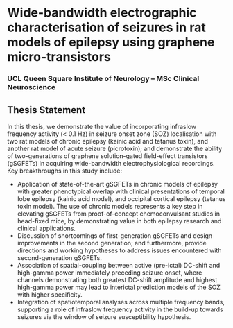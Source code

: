 # Wide-bandwidth electrographic characterisation of seizures in rat models of epilepsy using graphene micro-transistors
### UCL Queen Square Institute of Neurology – MSc Clinical Neuroscience

## Thesis Statement
In this thesis, we demonstrate the value of incorporating infraslow frequency activity (< 0.1 Hz) in seizure onset zone (SOZ) localisation with two rat models of chronic epilepsy (kainic acid and tetanus toxin), and another rat model of acute seizure (picrotoxin); and demonstrate the ability of two-generations of graphene solution-gated field-effect transistors (gSGFETs) in acquiring wide-bandwidth electrophysiological recordings.
Key breakthroughs in this study include:
-	Application of state-of-the-art gSGFETs in chronic models of epilepsy with greater phenotypical overlap with clinical presentations of temporal lobe epilepsy (kainic acid model), and occipital cortical epilepsy (tetanus toxin model). The use of chronic models represents a key step in elevating gSGFETs from proof-of-concept chemoconvulsant studies in head-fixed mice, by demonstrating value in both epilepsy research and clinical applications.
-	Discussion of shortcomings of first-generation gSGFETs and design improvements in the second generation; and furthermore, provide directions and working hypotheses to address issues encountered with second-generation gSGFETs.
-	Association of spatial-coupling between active (pre-ictal) DC-shift and high-gamma power immediately preceding seizure onset, where channels demonstrating both greatest DC-shift amplitude and highest high-gamma power may lead to interictal prediction models of the SOZ with higher specificity.
-	Integration of spatiotemporal analyses across multiple frequency bands, supporting a role of infraslow frequency activity in the build-up towards seizures via the window of seizure susceptibility hypothesis.

